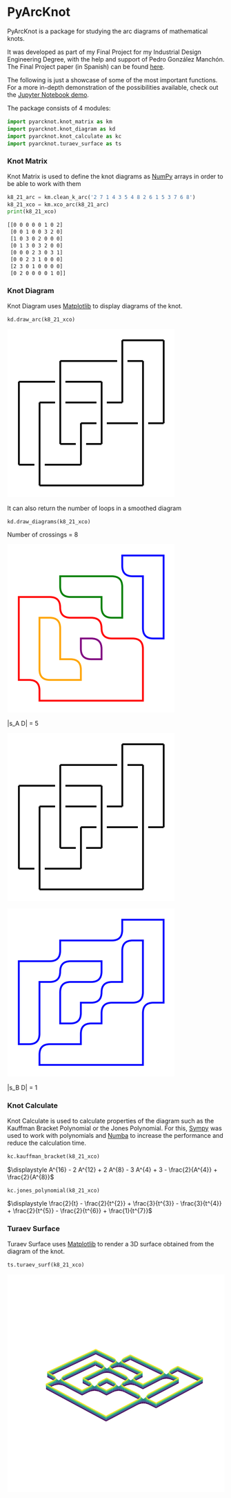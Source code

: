 PyArcKnot
===

PyArcKnot is a package for studying the arc diagrams of mathematical knots.

It was developed as part of my Final Project for my Industrial Design Engineering Degree, with the help and support of Pedro González Manchón.
The Final Project paper (in Spanish) can be found [here](https://oa.upm.es/77063/).


The following is just a showcase of some of the most important functions.
For a more in-depth demonstration of the possibilities available, check out the [Jupyter Notebook demo](https://github.com/inigorrix/pyarcknot_demo/blob/main/pyarcknot_demo.ipynb).



The package consists of 4 modules:

```python
import pyarcknot.knot_matrix as km
import pyarcknot.knot_diagram as kd
import pyarcknot.knot_calculate as kc
import pyarcknot.turaev_surface as ts
```

### Knot Matrix

Knot Matrix is used to define the knot diagrams as [NumPy](https://numpy.org/) arrays in order to be able to work with them

```python
k8_21_arc = km.clean_k_arc('2 7 1 4 3 5 4 8 2 6 1 5 3 7 6 8')
k8_21_xco = km.xco_arc(k8_21_arc)
print(k8_21_xco)
```
	[[0 0 0 0 0 1 0 2]
	 [0 0 1 0 0 3 2 0]
	 [1 0 3 0 2 0 0 0]
	 [0 1 3 0 3 2 0 0]
	 [0 0 0 2 3 0 3 1]
	 [0 0 2 3 1 0 0 0]
	 [2 3 0 1 0 0 0 0]
	 [0 2 0 0 0 0 1 0]]


### Knot Diagram

Knot Diagram uses [Matplotlib](https://matplotlib.org/) to display diagrams of the knot.

```python
kd.draw_arc(k8_21_xco)
```

![arc_diagram](https://github.com/inigorrix/pyarcknot/blob/main/docs/arc_diagram.png?raw=true)


It can also return the number of loops in a smoothed diagram

```python
kd.draw_diagrams(k8_21_xco)
```

Number of crossings = 8

![arc_diagram](https://github.com/inigorrix/pyarcknot/blob/main/docs/smooth_a.png?raw=true)

|s_A D| = 5 

![arc_diagram](https://github.com/inigorrix/pyarcknot/blob/main/docs/arc_diagram.png?raw=true)

![arc_diagram](https://github.com/inigorrix/pyarcknot/blob/main/docs/smooth_b.png?raw=true)

|s_B D| = 1 


### Knot Calculate

Knot Calculate is used to calculate properties of the diagram such as the Kauffman Bracket Polynomial or the Jones Polynomial.
For this, [Sympy](https://www.sympy.org/) was used to work with polynomials and [Numba](https://numba.pydata.org/) to increase the performance and reduce the calculation time.

```python
kc.kauffman_bracket(k8_21_xco)
```

$\displaystyle A^{16} - 2 A^{12} + 2 A^{8} - 3 A^{4} + 3 - \frac{2}{A^{4}} + \frac{2}{A^{8}}$

```python
kc.jones_polynomial(k8_21_xco)
```

$\displaystyle \frac{2}{t} - \frac{2}{t^{2}} + \frac{3}{t^{3}} - \frac{3}{t^{4}} + \frac{2}{t^{5}} - \frac{2}{t^{6}} + \frac{1}{t^{7}}$


### Turaev Surface

Turaev Surface uses [Matplotlib](https://matplotlib.org/) to render a 3D surface obtained from the diagram of the knot.

```python
ts.turaev_surf(k8_21_xco)
```

![arc_diagram](https://github.com/inigorrix/pyarcknot/blob/main/docs/turaev_surface.png?raw=true)
